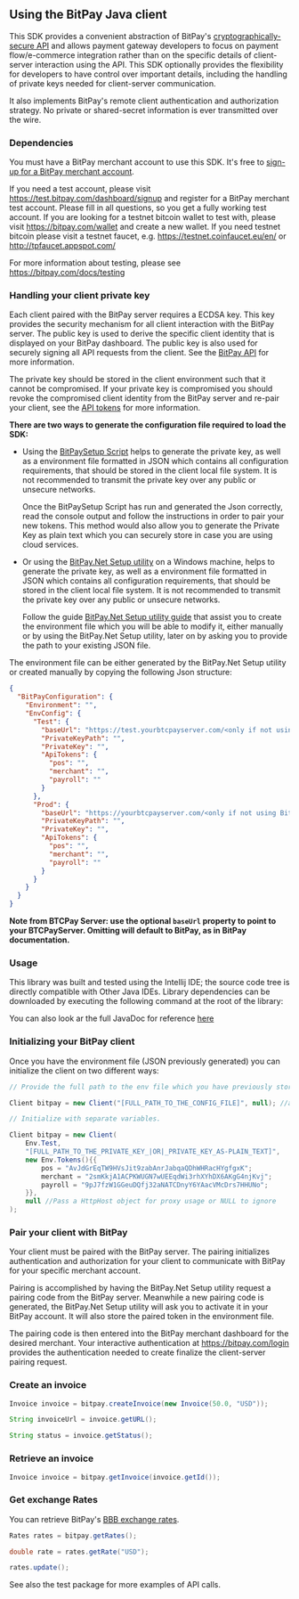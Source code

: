 ## Using the BitPay Java client

This SDK provides a convenient abstraction of BitPay's [cryptographically-secure API](https://bitpay.com/api) and allows payment gateway developers to focus on payment flow/e-commerce integration rather than on the specific details of client-server interaction using the API.  This SDK optionally provides the flexibility for developers to have control over important details, including the handling of private keys needed for client-server communication.

It also implements BitPay's remote client authentication and authorization strategy.  No private or shared-secret information is ever transmitted over the wire.

### Dependencies

You must have a BitPay merchant account to use this SDK.  It's free to [sign-up for a BitPay merchant account](https://bitpay.com/start).

If you need a test account, please visit https://test.bitpay.com/dashboard/signup and register for a BitPay merchant test account. Please fill in all questions, so you get a fully working test account.
If you are looking for a testnet bitcoin wallet to test with, please visit https://bitpay.com/wallet and
create a new wallet.
If you need testnet bitcoin please visit a testnet faucet, e.g. https://testnet.coinfaucet.eu/en/ or http://tpfaucet.appspot.com/

For more information about testing, please see https://bitpay.com/docs/testing

### Handling your client private key

Each client paired with the BitPay server requires a ECDSA key.  This key provides the security mechanism for all client interaction with the BitPay server. The public key is used to derive the specific client identity that is displayed on your BitPay dashboard.  The public key is also used for securely signing all API requests from the client.  See the [BitPay API](https://bitpay.com/api) for more information.

The private key should be stored in the client environment such that it cannot be compromised.  If your private key is compromised you should revoke the compromised client identity from the BitPay server and re-pair your client, see the [API tokens](https://bitpay.com/api-tokens) for more information.

**There are two ways to generate the configuration file required to load the SDK:**

* Using the [BitPaySetup Script](https://github.com/bitpay/java-bitpay-client/blob/master/src/setup/java/BitPaySetup.java) helps to generate the private key, as well as a environment file formatted in JSON which contains all configuration requirements, that should be stored in the client local file system. It is not recommended to transmit the private key over any public or unsecure networks.
  
  Once the BitPaySetup Script has run and generated the Json correctly, read the console output and follow the instructions in order to pair your new tokens.
  This method would also allow you to generate the Private Key as plain text which you can securely store in case you are using cloud services.

* Or using the [BitPay.Net Setup utility](https://github.com/bitpay/csharp-bitpay-client/releases/download/v2.0.1904/BitPay.Net_Setup_utility.zip) on a Windows machine, helps to generate the private key, as well as a environment file formatted in JSON which contains all configuration requirements, that should be stored in the client local file system. It is not recommended to transmit the private key over any public or unsecure networks.
  
  Follow the guide [BitPay.Net Setup utility guide](https://github.com/bitpay/csharp-bitpay-client/blob/master/BitPaySetup/README.md) that assist you to create the environment file which you will be able to modify it, either manually or by using the BitPay.Net Setup utility, later on by asking you to provide the path to your existing JSON file.

The environment file can be either generated by the BitPay.Net Setup utility or created manually by copying the following Json structure:

```json
{
  "BitPayConfiguration": {
    "Environment": "",
    "EnvConfig": {
      "Test": {
        "baseUrl": "https://test.yourbtcpayserver.com/<only if not using BitPay>",
        "PrivateKeyPath": "",
        "PrivateKey": "",
        "ApiTokens": {
          "pos": "",
          "merchant": "",
          "payroll": ""
        }
      },
      "Prod": {
        "baseUrl": "https://yourbtcpayserver.com/<only if not using BitPay>",
        "PrivateKeyPath": "",
        "PrivateKey": "",
        "ApiTokens": {
          "pos": "",
          "merchant": "",
          "payroll": ""
        }
      }
    }
  }
}
```

**Note from BTCPay Server: use the optional `baseUrl` property to point to your BTCPayServer. Omitting will default to BitPay, as in BitPay documentation.**

### Usage

This library was built and tested using the Intellij IDE; the source code tree is directly compatible with Other Java IDEs.
Library dependencies can be downloaded by executing the following command at the root of the library:

You can also look ar the full JavaDoc for reference [here](http://htmlpreview.github.io/?https://github.com/bitpay/java-bitpay-client/blob/master/apidocs/index.html)

### Initializing your BitPay client

Once you have the environment file (JSON previously generated) you can initialize the client on two different ways:

```Java
// Provide the full path to the env file which you have previously stored securely.

Client bitpay = new Client("[FULL_PATH_TO_THE_CONFIG_FILE]", null); //as second argument, Pass a HttpHost object for proxy usage or NULL to ignore
```

```Java
// Initialize with separate variables.

Client bitpay = new Client(
    Env.Test,
    "[FULL_PATH_TO_THE_PRIVATE_KEY_|OR|_PRIVATE_KEY_AS-PLAIN_TEXT]",
    new Env.Tokens(){{
        pos = "AvJdGrEqTW9HVsJit9zabAnrJabqaQDhWHRacHYgfgxK";
        merchant = "2smKkjA1ACPKWUGN7wUEEqdWi3rhXYhDX6AKgG4njKvj";
        payroll = "9pJ7fzW1GGeuDQfj32aNATCDnyY6YAacVMcDrs7HHUNo";
    }},
    null //Pass a HttpHost object for proxy usage or NULL to ignore
);
```

### Pair your client with BitPay

Your client must be paired with the BitPay server. The pairing initializes authentication and authorization for your client to communicate with BitPay for your specific merchant account.

Pairing is accomplished by having the BitPay.Net Setup utility request a pairing code from the BitPay server.
Meanwhile a new pairing code is generated, the BitPay.Net Setup utility will ask you to activate it in your BitPay account. It will also store the paired token in the environment file.

The pairing code is then entered into the BitPay merchant dashboard for the desired merchant.  Your interactive authentication at https://bitpay.com/login provides the authentication needed to create finalize the client-server pairing request.

### Create an invoice

```java
Invoice invoice = bitpay.createInvoice(new Invoice(50.0, "USD"));

String invoiceUrl = invoice.getURL();

String status = invoice.getStatus();
```

### Retrieve an invoice

```java
Invoice invoice = bitpay.getInvoice(invoice.getId());
```

### Get exchange Rates

You can retrieve BitPay's [BBB exchange rates](https://bitpay.com/exchange-rates).

```java
Rates rates = bitpay.getRates();

double rate = rates.getRate("USD");

rates.update();
```
See also the test package for more examples of API calls.

